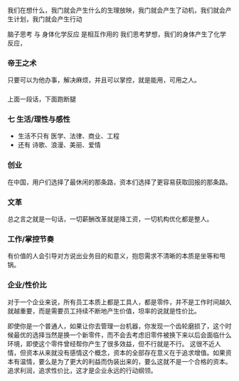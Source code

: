 ### 
###
我们在想什么，我门就会产生什么的生理放映，我门就会产生了动机，我们就会产生计划，我门就会产生行动

脑子思考 与 身体化学反应 是相互作用的
我们思考梦想，我们的身体产生了化学反应，

### 帝王之术
只要可以为他办事，解决麻烦，并且可以掌控，就是能用，可用之人。

### 
上面一段话，下面跑断腿

### 七 生活/理性与感性
- 生活不只有 医学、法律、商业、工程
- 还有 诗歌、浪漫、美丽、爱情

### 创业
在中国，用户们选择了最休闲的那条路，资本们选择了更容易获取回报的那条路。

### 文革
总之言之就是一句话，一切薪酬改革就是降工资，一切机构优化都是整人。

### 工作/掌控节奏
有价值的人会引导对方说出业务目的和意义，抱怨需求不清晰的本质是坐等和甩锅。

### 企业/性价比
对于一个企业来说，所有员工本质上都是工具人，都是零件，并不是工作时间越久就越重要，而是需要员工持续不断地产生价值，坦率的说就是性价比。

即使你是一个普通人，如果让你去管理一台机器，你发现一个齿轮磨损了，这个时候最优的选择当然是换一个新零件，而不会去考虑旧零件被换下来以后会面临什么环境，即使这个零件曾经帮你产生了很多效益，但不行就是不行。
这很不近人情，但资本从来就没有感情这个概念，资本的全部存在意义在于追求增值。如果资本有温情，要么是为了更大的利益而伪装出来的，要么这就不是一个合格的资本。
追求利润，追求性价比，这才是企业永远的行动纲领。
### 